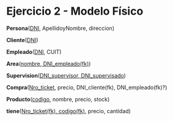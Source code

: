 # Ejercicio 2 - Modelo Físico


**Persona**(<u>DNI</u>, ApellidoyNombre, direccion)

**Cliente**(<u>DNI</u>)

**Empleado**(<u>DNI</u>, CUIT)

**Area**(<u>nombre, DNI_empleado(fk)</u>)

**Supervision**(<u>DNI_supervisor, DNI_supervisado</u>)

**Compra**(<u>Nro_ticket</u>, precio, DNI_cliente(fk), DNI_empleado(fk)?)

**Producto**(<u>codigo</u>, nombre, precio, stock)

**tiene**(<u>Nro_ticket(fk), codigo(fk)</u>, precio, cantidad)

